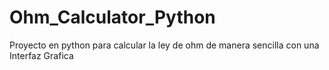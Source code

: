 # Ohm_Calculator_Python
Proyecto en python para calcular la ley de ohm de manera sencilla con una Interfaz Grafica
